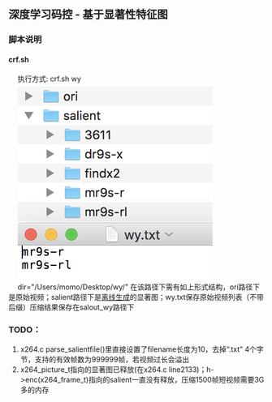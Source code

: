 ## 深度学习码控 - 基于显著性特征图
### 脚本说明
#### crf.sh  
&emsp; 执行方式: crf.sh wy  
&emsp; ![文件路径](https://github.com/tszssong/x264/blob/salient/doc/pic/salient_crf.png)  
 &emsp; dir="/Users/momo/Desktop/wy/" 在该路径下需有如上形式结构，ori路径下是原始视频；salient路径下是[离线生成](https://github.com/tszssong/OpenSALICON/tree/s4x264)的显著图；wy.txt保存原始视频列表（不带后缀）压缩结果保存在salout_wy路径下
### TODO：  
1. x264.c parse_salientfile()里直接设置了filename长度为10，去掉“.txt” 4个字节，支持的有效帧数为999999帧，若视频过长会溢出
2. x264_picture_t指向的显著图已释放(在x264.c line2133)；h->enc(x264_frame_t)指向的salient一直没有释放，压缩1500帧短视频需要3G多的内存
